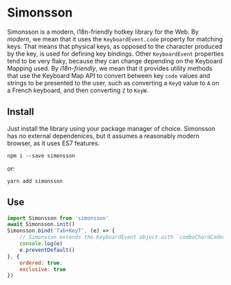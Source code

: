 Simonsson
=========

Simonsson is a modern, i18n-friendly hotkey library for the Web. By *modern*, we mean that it uses the
`KeyboardEvent.code` property for matching keys. That means that physical keys, as opposed to the
character produced by the key, is used for defining key bindings. Other `KeyboardEvent` properties tend to be very
flaky, because they can change depending on the Keyboard Mapping used. By *i18n-friendly*, we mean that it
provides utility methods that use the Keyboard Map API to convert between key `code` values and strings to be
presented to the user, such as converting a `KeyQ` value to `A` on a French keyboard, and then converting `Z` to `KeyW`.

Install
-------
Just install the library using your package manager of choice. Simonsson has no external dependenices, but it assumes
a reasonably modern browser, as it uses ES7 features.

```
npm i --save simonsson
```
or:

```
yarn add simonsson
```

Use
---

```javascript
import Simonsson from 'simonsson'
await Simonsson.init()
Simonsson.bind('Tab+KeyT', (e) => {
	// Simonsson extends the KeyboardEvent object with `comboChordCodes` and `comboCodes`
	console.log(e)
	e.preventDefault()
}, {
	ordered: true,
	exclusive: true
})
```